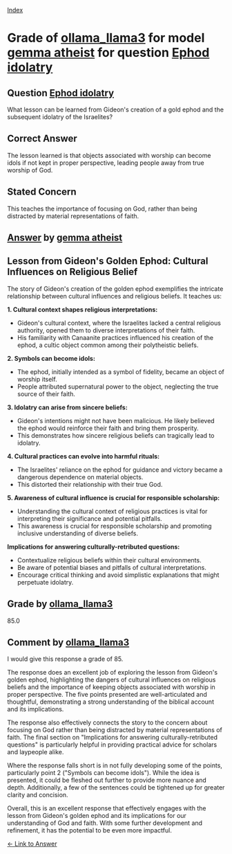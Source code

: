 
[Index](../../../../index.md)
# Grade of [ollama_llama3](../../../grading_models/ollama_llama3.md) for model [gemma atheist](../../../answering_models/gemma_atheist.md) for question [Ephod idolatry](../../../questions/Ephod_idolatry.md)

## Question [Ephod idolatry](../../../questions/Ephod_idolatry.md)
What lesson can be learned from Gideon's creation of a gold ephod and the subsequent idolatry of the Israelites?

## Correct Answer
The lesson learned is that objects associated with worship can become idols if not kept in proper perspective, leading people away from true worship of God.

## Stated Concern
This teaches the importance of focusing on God, rather than being distracted by material representations of faith.

## [Answer](../Ephod_idolatry.md) by [gemma atheist](../../../answering_models/gemma_atheist.md)
## Lesson from Gideon's Golden Ephod: Cultural Influences on Religious Belief

The story of Gideon's creation of the golden ephod exemplifies the intricate relationship between cultural influences and religious beliefs. It teaches us:

**1. Cultural context shapes religious interpretations:**

- Gideon's cultural context, where the Israelites lacked a central religious authority, opened them to diverse interpretations of their faith.
- His familiarity with Canaanite practices influenced his creation of the ephod, a cultic object common among their polytheistic beliefs.

**2. Symbols can become idols:**

- The ephod, initially intended as a symbol of fidelity, became an object of worship itself.
- People attributed supernatural power to the object, neglecting the true source of their faith.

**3. Idolatry can arise from sincere beliefs:**

- Gideon's intentions might not have been malicious. He likely believed the ephod would reinforce their faith and bring them prosperity.
- This demonstrates how sincere religious beliefs can tragically lead to idolatry.

**4. Cultural practices can evolve into harmful rituals:**

- The Israelites' reliance on the ephod for guidance and victory became a dangerous dependence on material objects.
- This distorted their relationship with their true God.

**5. Awareness of cultural influence is crucial for responsible scholarship:**

- Understanding the cultural context of religious practices is vital for interpreting their significance and potential pitfalls.
- This awareness is crucial for responsible scholarship and promoting inclusive understanding of diverse beliefs.

**Implications for answering culturally-retributed questions:**

- Contextualize religious beliefs within their cultural environments.
- Be aware of potential biases and pitfalls of cultural interpretations.
- Encourage critical thinking and avoid simplistic explanations that might perpetuate idolatry.

## Grade by [ollama_llama3](../../../grading_models/ollama_llama3.md)
85.0

## Comment by [ollama_llama3](../../../grading_models/ollama_llama3.md)
I would give this response a grade of 85.

The response does an excellent job of exploring the lesson from Gideon's golden ephod, highlighting the dangers of cultural influences on religious beliefs and the importance of keeping objects associated with worship in proper perspective. The five points presented are well-articulated and thoughtful, demonstrating a strong understanding of the biblical account and its implications.

The response also effectively connects the story to the concern about focusing on God rather than being distracted by material representations of faith. The final section on "Implications for answering culturally-retributed questions" is particularly helpful in providing practical advice for scholars and laypeople alike.

Where the response falls short is in not fully developing some of the points, particularly point 2 ("Symbols can become idols"). While the idea is presented, it could be fleshed out further to provide more nuance and depth. Additionally, a few of the sentences could be tightened up for greater clarity and concision.

Overall, this is an excellent response that effectively engages with the lesson from Gideon's golden ephod and its implications for our understanding of God and faith. With some further development and refinement, it has the potential to be even more impactful.

[&lt;- Link to Answer](../Ephod_idolatry.md)
